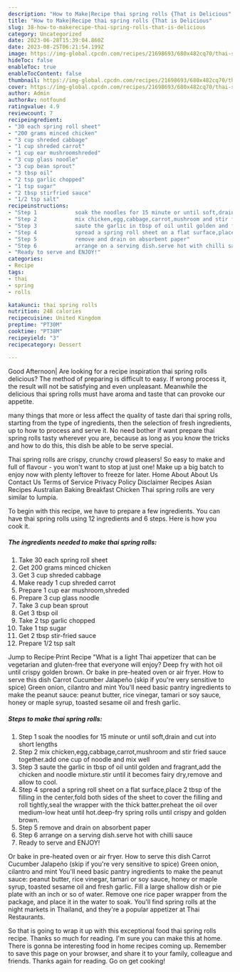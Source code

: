 ```yaml
---
description: "How to Make|Recipe thai spring rolls {That is Delicious"
title: "How to Make|Recipe thai spring rolls {That is Delicious"
slug: 38-how-to-makerecipe-thai-spring-rolls-that-is-delicious
category: Uncategorized
date: 2023-06-28T15:39:04.860Z
date: 2023-08-25T06:21:54.199Z
image: https://img-global.cpcdn.com/recipes/21698693/680x482cq70/thai-spring-rolls-recipe-main-photo.jpg
hideToc: false
enableToc: true
enableTocContent: false
thumbnail: https://img-global.cpcdn.com/recipes/21698693/680x482cq70/thai-spring-rolls-recipe-main-photo.jpg
cover: https://img-global.cpcdn.com/recipes/21698693/680x482cq70/thai-spring-rolls-recipe-main-photo.jpg
author: Admin
authorAv: notfound
ratingvalue: 4.9
reviewcount: 7
recipeingredient:
- "30 each spring roll sheet"
- "200 grams minced chicken"
- "3 cup shreded cabbage"
- "1 cup shreded carrot"
- "1 cup ear mushroomshreded"
- "3 cup glass noodle"
- "3 cup bean sprout"
- "3 tbsp oil"
- "2 tsp garlic chopped"
- "1 tsp sugar"
- "2 tbsp stirfried sauce"
- "1/2 tsp salt"
recipeinstructions:
- "Step 1            soak the noodles for 15 minute or until soft,drain and cut into short lengths"
- "Step 2            mix chicken,egg,cabbage,carrot,mushroom and stir fried sauce together.add one cup of noodle and mix well"
- "Step 3            saute the garlic in tbsp of oil until golden and fragrant,add the chicken and noodle mixture.stir until it becomes fairy dry,remove and allow to cool."
- "Step 4            spread a spring roll sheet on a flat surface,place 2 tbsp of the filling in the center,fold both sides of the sheet to cover the filling and roll tightly,seal the wrapper with the thick batter.preheat the oil over medium-low heat until hot.deep-fry spring rolls until crispy and golden brown."
- "Step 5            remove and drain on absorbent paper"
- "Step 6            arrange on a serving dish.serve hot with chilli sauce"
- "Ready to serve and ENJOY!"
categories:
- Recipe
tags:
- thai
- spring
- rolls

katakunci: thai spring rolls 
nutrition: 248 calories
recipecuisine: United Kingdom
preptime: "PT30M"
cooktime: "PT38M"
recipeyield: "3"
recipecategory: Dessert

---
```



Good Afternoon| Are looking for a recipe inspiration thai spring rolls delicious? The method of preparing is difficult to easy. If wrong process it, the result will not be satisfying and even unpleasant. Meanwhile the delicious thai spring rolls must have aroma and taste that can provoke our appetite.






many things that more or less affect the quality of taste dari thai spring rolls, starting from the type of ingredients, then the selection of fresh ingredients, up to how to process and serve it. No need bother if want prepare thai spring rolls tasty wherever you are, because as long as you know the tricks and how to do this, this dish be able to be serve  special.


Thai spring rolls are crispy, crunchy crowd pleasers! So easy to make and full of flavour - you won&#39;t want to stop at just one! Make up a big batch to enjoy now with plenty leftover to freeze for later. Home About About Us Contact Us Terms of Service Privacy Policy Disclaimer Recipes Asian Recipes Australian Baking Breakfast Chicken Thai spring rolls are very similar to lumpia.


To begin with this recipe, we have to prepare a few ingredients. You can have thai spring rolls using 12 ingredients and 6 steps. Here is how you cook it.

<!--inarticleads1-->

##### The ingredients needed to make thai spring rolls:

1. Take 30 each spring roll sheet
1. Get 200 grams minced chicken
1. Get 3 cup shreded cabbage
1. Make ready 1 cup shreded carrot
1. Prepare 1 cup ear mushroom,shreded
1. Prepare 3 cup glass noodle
1. Take 3 cup bean sprout
1. Get 3 tbsp oil
1. Take 2 tsp garlic chopped
1. Take 1 tsp sugar
1. Get 2 tbsp stir-fried sauce
1. Prepare 1/2 tsp salt


Jump to Recipe·Print Recipe &#34;What is a light Thai appetizer that can be vegetarian and gluten-free that everyone will enjoy? Deep fry with hot oil until crispy golden brown. Or bake in pre-heated oven or air fryer. How to serve this dish Carrot Cucumber Jalapeño (skip if you&#39;re very sensitive to spice) Green onion, cilantro and mint You&#39;ll need basic pantry ingredients to make the peanut sauce: peanut butter, rice vinegar, tamari or soy sauce, honey or maple syrup, toasted sesame oil and fresh garlic. 

<!--inarticleads2-->

##### Steps to make thai spring rolls:

1. Step 1            soak the noodles for 15 minute or until soft,drain and cut into short lengths
1. Step 2            mix chicken,egg,cabbage,carrot,mushroom and stir fried sauce together.add one cup of noodle and mix well
1. Step 3            saute the garlic in tbsp of oil until golden and fragrant,add the chicken and noodle mixture.stir until it becomes fairy dry,remove and allow to cool.
1. Step 4            spread a spring roll sheet on a flat surface,place 2 tbsp of the filling in the center,fold both sides of the sheet to cover the filling and roll tightly,seal the wrapper with the thick batter.preheat the oil over medium-low heat until hot.deep-fry spring rolls until crispy and golden brown.
1. Step 5            remove and drain on absorbent paper
1. Step 6            arrange on a serving dish.serve hot with chilli sauce
1. Ready to serve and ENJOY!

Or bake in pre-heated oven or air fryer. How to serve this dish Carrot Cucumber Jalapeño (skip if you&#39;re very sensitive to spice) Green onion, cilantro and mint You&#39;ll need basic pantry ingredients to make the peanut sauce: peanut butter, rice vinegar, tamari or soy sauce, honey or maple syrup, toasted sesame oil and fresh garlic. Fill a large shallow dish or pie plate with an inch or so of water. Remove one rice paper wrapper from the package, and place it in the water to soak. You&#39;ll find spring rolls at the night markets in Thailand, and they&#39;re a popular appetizer at Thai Restaurants. 

So that is going to wrap it up with this exceptional food thai spring rolls recipe. Thanks so much for reading. I'm sure you can make this at home. There is gonna be interesting food in home recipes coming up. Remember to save this page on your browser, and share it to your family, colleague and friends. Thanks again for reading. Go on get cooking!

